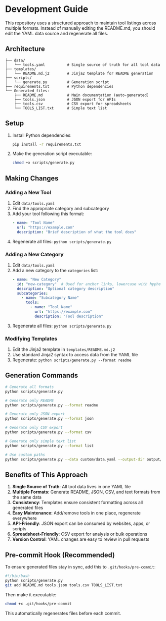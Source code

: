 # Development Guide

This repository uses a structured approach to maintain tool listings across multiple formats. Instead of manually editing the README.md, you should edit the YAML data source and regenerate all files.

## Architecture

```
├── data/
│   └── tools.yaml          # Single source of truth for all tool data
├── templates/
│   └── README.md.j2        # Jinja2 template for README generation
├── scripts/
│   └── generate.py         # Generation script
├── requirements.txt        # Python dependencies
└── Generated files:
    ├── README.md           # Main documentation (auto-generated)
    ├── tools.json          # JSON export for APIs
    ├── tools.csv           # CSV export for spreadsheets
    └── TOOLS_LIST.txt      # Simple text list
```

## Setup

1. Install Python dependencies:
   ```bash
   pip install -r requirements.txt
   ```

2. Make the generation script executable:
   ```bash
   chmod +x scripts/generate.py
   ```

## Making Changes

### Adding a New Tool

1. Edit `data/tools.yaml`
2. Find the appropriate category and subcategory
3. Add your tool following this format:
   ```yaml
   - name: "Tool Name"
     url: "https://example.com"
     description: "Brief description of what the tool does"
   ```
4. Regenerate all files: `python scripts/generate.py`

### Adding a New Category

1. Edit `data/tools.yaml`
2. Add a new category to the `categories` list:
   ```yaml
   - name: "New Category"
     id: "new-category"  # Used for anchor links, lowercase with hyphens
     description: "Optional category description"
     subcategories:
       - name: "Subcategory Name"
         tools:
           - name: "Tool Name"
             url: "https://example.com"
             description: "Tool description"
   ```
3. Regenerate all files: `python scripts/generate.py`

### Modifying Templates

1. Edit the Jinja2 template in `templates/README.md.j2`
2. Use standard Jinja2 syntax to access data from the YAML file
3. Regenerate: `python scripts/generate.py --format readme`

## Generation Commands

```bash
# Generate all formats
python scripts/generate.py

# Generate only README
python scripts/generate.py --format readme

# Generate only JSON export
python scripts/generate.py --format json

# Generate only CSV export
python scripts/generate.py --format csv

# Generate only simple text list
python scripts/generate.py --format list

# Use custom paths
python scripts/generate.py --data custom/data.yaml --output-dir output/
```

## Benefits of This Approach

1. **Single Source of Truth**: All tool data lives in one YAML file
2. **Multiple Formats**: Generate README, JSON, CSV, and text formats from the same data
3. **Consistency**: Templates ensure consistent formatting across all generated files
4. **Easy Maintenance**: Add/remove tools in one place, regenerate everywhere
5. **API-Friendly**: JSON export can be consumed by websites, apps, or scripts
6. **Spreadsheet-Friendly**: CSV export for analysis or bulk operations
7. **Version Control**: YAML changes are easy to review in pull requests

## Pre-commit Hook (Recommended)

To ensure generated files stay in sync, add this to `.git/hooks/pre-commit`:

```bash
#!/bin/bash
python scripts/generate.py
git add README.md tools.json tools.csv TOOLS_LIST.txt
```

Then make it executable:
```bash
chmod +x .git/hooks/pre-commit
```

This automatically regenerates files before each commit.